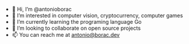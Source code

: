- 👋 Hi, I’m @antonioborac
- 👀 I’m interested in computer vision, cryptocurrency, computer games
- 🌱 I’m currently learning the programing language Go
- 💞️ I’m looking to collaborate on open source projects
- 📫 You can reach me at antonio@borac.dev

<!---
antonioborac/antonioborac is a ✨ special ✨ repository because its `README.md` (this file) appears on your GitHub profile.
You can click the Preview link to take a look at your changes.
--->
